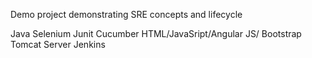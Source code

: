 Demo project demonstrating SRE concepts and lifecycle

Java
Selenium
Junit
Cucumber
HTML/JavaSript/Angular JS/ Bootstrap
Tomcat Server
Jenkins
